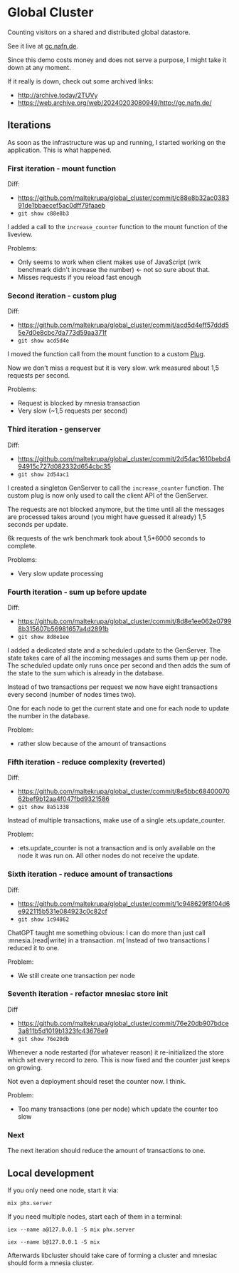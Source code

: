 # Global Cluster

Counting visitors on a shared and distributed global datastore.

See it live at [gc.nafn.de](http://gc.nafn.de).

Since this demo costs money and does not serve a purpose, I might take it down
at any moment.

If it really is down, check out some archived links:
- http://archive.today/2TUVy
- https://web.archive.org/web/20240203080949/http://gc.nafn.de/

## Iterations

As soon as the infrastructure was up and running, I started working on the
application. This is what happened.

### First iteration - mount function

Diff:
- https://github.com/maltekrupa/global_cluster/commit/c88e8b32ac038391de1bbaecef5ac0dff79faaeb
- `git show c88e8b3`

I added a call to the `increase_counter` function to the mount function of the liveview.

Problems:
- Only seems to work when client makes use of JavaScript (wrk benchmark didn't increase the number) <- not so sure about that.
- Misses requests if you reload fast enough

### Second iteration - custom plug

Diff:
- https://github.com/maltekrupa/global_cluster/commit/acd5d4eff57ddd55e7d0e8cbc7da773d59aa371f
- `git show acd5d4e`

I moved the function call from the mount function to a custom [Plug](https://hexdocs.pm/phoenix/plug.html).

Now we don't miss a request but it is very slow. wrk measured about 1,5 requests per second.

Problems:
- Request is blocked by mnesia transaction
- Very slow (~1,5 requests per second)

### Third iteration - genserver

Diff:
- https://github.com/maltekrupa/global_cluster/commit/2d54ac1610bebd494915c727d082332d654cbc35
- `git show 2d54ac1`

I created a singleton GenServer to call the `increase_counter` function. The custom plug is now only used to call the client API of the GenServer.

The requests are not blocked anymore, but the time until all the messages are processed takes around (you might have guessed it already) 1,5 seconds per update.

6k requests of the wrk benchmark took about 1,5*6000 seconds to complete.

Problems:
- Very slow update processing

### Fourth iteration - sum up before update

Diff:
- https://github.com/maltekrupa/global_cluster/commit/8d8e1ee062e07998b315607b56981657a4d2891b
- `git show 8d8e1ee`

I added a dedicated state and a scheduled update to the GenServer.
The state takes care of all the incoming messages and sums them up per node. The scheduled update only runs once per second and then adds the sum of the state to the sum which is already in the database.

Instead of two transactions per request we now have eight transactions every second (number of nodes times two).

One for each node to get the current state and one for each node to update the number in the database.

Problem:
- rather slow because of the amount of transactions

### Fifth iteration - reduce complexity (reverted)

Diff:
- https://github.com/maltekrupa/global_cluster/commit/8e5bbc6840007062bef9b12aa4f047fbd9321586
- `git show 8a51338`

Instead of multiple transactions, make use of a single :ets.update_counter.

Problem:
- :ets.update_counter is not a transaction and is only available on the node it
  was run on. All other nodes do not receive the update.

### Sixth iteration - reduce amount of transactions

Diff:
- https://github.com/maltekrupa/global_cluster/commit/1c948629f8f04d6e922115b531e084923c0c82cf
- `git show 1c94862`

ChatGPT taught me something obvious: I can do more than just call :mnesia.(read|write) in a transaction. m(
Instead of two transactions I reduced it to one.

Problem:
- We still create one transaction per node

### Seventh iteration - refactor mnesiac store init

Diff
- https://github.com/maltekrupa/global_cluster/commit/76e20db907bdce3a811b5d1019b1323fc43676e9
- `git show 76e20db`

Whenever a node restarted (for whatever reason) it re-initialized the store
which set every record to zero. This is now fixed and the counter just keeps on growing.

Not even a deployment should reset the counter now. I think.

Problem:
- Too many transactions (one per node) which update the counter too slow

### Next

The next iteration should reduce the amount of transactions to one.

## Local development

If you only need one node, start it via:

```
mix phx.server
```

If you need multiple nodes, start each of them in a terminal:

```
iex --name a@127.0.0.1 -S mix phx.server
```

```
iex --name b@127.0.0.1 -S mix
```

Afterwards libcluster should take care of forming a cluster and mnesiac should
form a mnesia cluster.
